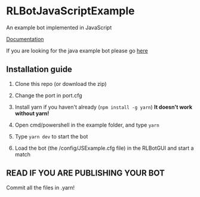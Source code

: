 # RLBotJavaScriptExample
An example bot implemented in JavaScript

[Documentation](https://github.com/SuperVK/RLBotJS)

If you are looking for the java example bot please go [here](https://github.com/RLBot/RLBotJavaExample)

## Installation guide

1. Clone this repo (or download the zip)

1. Change the port in port.cfg

1. Install yarn if you haven't already (`npm install -g yarn`) **It doesn't work without yarn!**

1. Open cmd/powershell in the example folder, and type `yarn`

1. Type `yarn dev` to start the bot

1. Load the bot (the /config/JSExample.cfg file) in the RLBotGUI and start a match

## READ IF YOU ARE PUBLISHING YOUR BOT

Commit all the files in .yarn!

